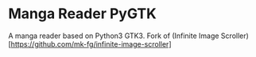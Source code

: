 # Manga Reader PyGTK
A manga reader based on Python3 GTK3. Fork of (Infinite Image Scroller)[https://github.com/mk-fg/infinite-image-scroller]
